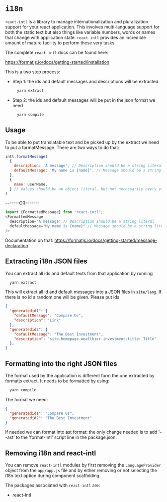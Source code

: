 # `i18n`

`react-intl` is a library to manage internationalization and pluralization support
for your react application. This involves multi-language support for both the static text but also things like variable numbers, words or names that change with application state. `react-intl` provides an incredible amount of mature facility to perform these very tasks.

The complete `react-intl` docs can be found here:

https://formatjs.io/docs/getting-started/installation

This is a two step process: 
 - Step 1: the ids and default messages and descriptions will be extracted 
    ```js
      yarn extract
    ```
 - Step 2: the ids and default messages will be put in the json format we need 
    ```js
      yarn compile
    ```


## Usage

To be able to put translatable text and be picked up by the extract we need to put a formatMessage. There are two ways to do that:
  ```js
  intl.formatMessage(
    {
      description: 'A message', // Description should be a string literal
      defaultMessage: 'My name is {name}', // Message should be a string literal
    },
    {
      name: userName,
    } // Values should be an object literal, but not necessarily every value inside
  )
  ```
-------OR-------
  ```js
  import {FormattedMessage} from 'react-intl';
  <FormattedMessage
    description="A message" // Description should be a string literal
    defaultMessage="My name is {name}" // Message should be a string literal
  />
  ```
Documentation on that:
https://formatjs.io/docs/getting-started/message-declaration


## Extracting i18n JSON files

You can extract all ids and default texts from that application by running

```js
  yarn extract
```

This will extract all id and default messages into a JSON files in `site/lang`. If there is no id a random one will be given. Please put ids
```json
{
  "generatedid1": {
    "defaultMessage": "Compare Us",
    "description": "Link"
  },
  "generatedid2": {
    "defaultMessage": "The Best Investment",
    "description": "site.homepage.wealthier.investment.title: Title"
  },
}
```


## Formatting into the right JSON files

The format used by the application is different form the one extracted by formatjs extract. It needs to be formatted by using:

```js
  yarn compile
```
The format we need:
```json
{
  "generatedid1": "Compare Us",
  "generatedid2": "The Best Investment"
}
```
If needed we can format into ast format: the only change needed is to add '--ast' to the 'format-intl' script line in the package.json.


## Removing i18n and react-intl

You can remove `react-intl` modules by first removing the `LanguageProvider` object from the `app/app.js` file and by either removing or not selecting the i18n text option during component scaffolding.

The packages associated with `react-intl` are:

- react-intl
